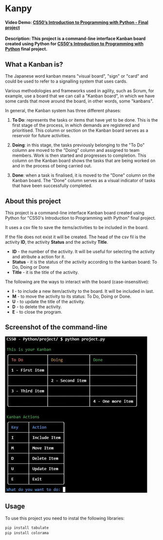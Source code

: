 # Kanpy

#### Video Demo: [CS50’s Introduction to Programming with Python - Final project](https://youtu.be/Gnmm61MF0rE)

#### Description: This project is a command-line interface Kanban board created using Python for [CS50's Introduction to Programming with Python](https://www.edx.org/learn/python/harvard-university-cs50-s-introduction-to-programming-with-python?webview=false&campaign=CS50%27s+Introduction+to+Programming+with+Python&source=edx&product_category=course&placement_url=https%3A%2F%2Fwww.edx.org%2Fcs50) final project.

## What a Kanban is?

The Japanese word kanban means "visual board", "sign" or "card" and could be used to refer to a signalling system that uses cards.

Various methodologies and frameworks used in agility, such as Scrum, for example, use a board that we can call a "Kanban board", in which we have some cards that move around the board, in other words, some "kanbans".

In general, the Kanban system has three different phases:

1. **To Do**: represents the tasks or items that have yet to be done. This is the first stage of the process, in which demands are registered and prioritised. This column or section on the Kanban board serves as a reservoir for future activities.

2. **Doing**: in this stage, the tasks previously belonging to the "To Do" column are moved to the "Doing" column and assigned to team members. Work is then started and progresses to completion. This column on the Kanban board shows the tasks that are being worked on and in the process of being carried out.

3. **Done**: when a task is finalised, it is moved to the "Done" column on the Kanban board. The "Done" column serves as a visual indicator of tasks that have been successfully completed.

## About this project

This project is a command-line interface Kanban board created using Python for "CS50's Introduction to Programming with Python" final project.

It uses a csv file to save the items/activities to be included in the board.

If the file does not exist it will be created. The head of the csv fil is the activity **ID**, the activity **Status** and the activity **Title**.

- **ID** - the number of the activity. It will be useful for selecting the activity and atribute a action for it.
- **Status** - it is the status of the activity according to the kanban board: To Do, Doing or Done
- **Title** - it is the title of the activity.

The following are the ways to interact with the board (case-insensitive):

- **I** - to include a new item/activity to the board. It will be included in last.
- **M** - to move the activity to its status: To Do, Doing or Done.
- **U** - to update the title of the activity.
- **D** - to delete the activity.
- **E** - to close the program.

## Screenshot of the command-line

![Screenshot of the command-line running the Kanpy program. It shows the Kanban board and the actions user can do.](./Kanpy.jpg)

## Usage

To use this project you need to instal the following libraries:

```python
pip install tabulate
pip install colorama
```
